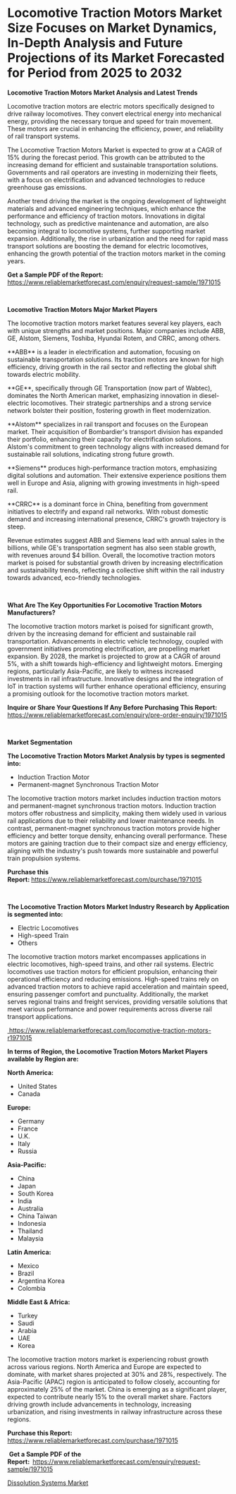 <p><h1>Locomotive Traction Motors Market Size Focuses on Market Dynamics, In-Depth Analysis and Future Projections of its Market Forecasted for Period from 2025 to 2032</h1></p><p><strong>Locomotive Traction Motors Market Analysis and Latest Trends</strong></p>
<p><p>Locomotive traction motors are electric motors specifically designed to drive railway locomotives. They convert electrical energy into mechanical energy, providing the necessary torque and speed for train movement. These motors are crucial in enhancing the efficiency, power, and reliability of rail transport systems.</p><p>The Locomotive Traction Motors Market is expected to grow at a CAGR of 15% during the forecast period. This growth can be attributed to the increasing demand for efficient and sustainable transportation solutions. Governments and rail operators are investing in modernizing their fleets, with a focus on electrification and advanced technologies to reduce greenhouse gas emissions.</p><p>Another trend driving the market is the ongoing development of lightweight materials and advanced engineering techniques, which enhance the performance and efficiency of traction motors. Innovations in digital technology, such as predictive maintenance and automation, are also becoming integral to locomotive systems, further supporting market expansion. Additionally, the rise in urbanization and the need for rapid mass transport solutions are boosting the demand for electric locomotives, enhancing the growth potential of the traction motors market in the coming years.</p></p>
<p><strong>Get a Sample PDF of the Report:&nbsp;</strong> <a href="https://www.reliablemarketforecast.com/enquiry/request-sample/1971015?utm_campaign=1105&utm_medium=2&utm_source=Github&utm_content=ia&utm_term=22022025&utm_id=locomotive-traction-motors">https://www.reliablemarketforecast.com/enquiry/request-sample/1971015</a></p>
<p>&nbsp;</p>
<p><strong>Locomotive Traction Motors Major Market Players</strong></p>
<p><p>The locomotive traction motors market features several key players, each with unique strengths and market positions. Major companies include ABB, GE, Alstom, Siemens, Toshiba, Hyundai Rotem, and CRRC, among others. </p><p>**ABB** is a leader in electrification and automation, focusing on sustainable transportation solutions. Its traction motors are known for high efficiency, driving growth in the rail sector and reflecting the global shift towards electric mobility. </p><p>**GE**, specifically through GE Transportation (now part of Wabtec), dominates the North American market, emphasizing innovation in diesel-electric locomotives. Their strategic partnerships and a strong service network bolster their position, fostering growth in fleet modernization.</p><p>**Alstom** specializes in rail transport and focuses on the European market. Their acquisition of Bombardier's transport division has expanded their portfolio, enhancing their capacity for electrification solutions. Alstom's commitment to green technology aligns with increased demand for sustainable rail solutions, indicating strong future growth.</p><p>**Siemens** produces high-performance traction motors, emphasizing digital solutions and automation. Their extensive experience positions them well in Europe and Asia, aligning with growing investments in high-speed rail.</p><p>**CRRC** is a dominant force in China, benefiting from government initiatives to electrify and expand rail networks. With robust domestic demand and increasing international presence, CRRC's growth trajectory is steep.</p><p>Revenue estimates suggest ABB and Siemens lead with annual sales in the billions, while GE's transportation segment has also seen stable growth, with revenues around $4 billion. Overall, the locomotive traction motors market is poised for substantial growth driven by increasing electrification and sustainability trends, reflecting a collective shift within the rail industry towards advanced, eco-friendly technologies.</p></p>
<p>&nbsp;</p>
<p><strong>What Are The Key Opportunities For Locomotive Traction Motors Manufacturers?</strong></p>
<p><p>The locomotive traction motors market is poised for significant growth, driven by the increasing demand for efficient and sustainable rail transportation. Advancements in electric vehicle technology, coupled with government initiatives promoting electrification, are propelling market expansion. By 2028, the market is projected to grow at a CAGR of around 5%, with a shift towards high-efficiency and lightweight motors. Emerging regions, particularly Asia-Pacific, are likely to witness increased investments in rail infrastructure. Innovative designs and the integration of IoT in traction systems will further enhance operational efficiency, ensuring a promising outlook for the locomotive traction motors market.</p></p>
<p><strong>Inquire or Share Your Questions If Any Before Purchasing This Report:</strong> <a href="https://www.reliablemarketforecast.com/enquiry/pre-order-enquiry/1971015?utm_campaign=1105&utm_medium=2&utm_source=Github&utm_content=ia&utm_term=22022025&utm_id=locomotive-traction-motors">https://www.reliablemarketforecast.com/enquiry/pre-order-enquiry/1971015</a></p>
<p>&nbsp;</p>
<p><strong>Market Segmentation</strong></p>
<p><strong>The Locomotive Traction Motors Market Analysis by types is segmented into:</strong></p>
<p><ul><li>Induction Traction Motor</li><li>Permanent-magnet Synchronous Traction Motor</li></ul></p>
<p><p>The locomotive traction motors market includes induction traction motors and permanent-magnet synchronous traction motors. Induction traction motors offer robustness and simplicity, making them widely used in various rail applications due to their reliability and lower maintenance needs. In contrast, permanent-magnet synchronous traction motors provide higher efficiency and better torque density, enhancing overall performance. These motors are gaining traction due to their compact size and energy efficiency, aligning with the industry's push towards more sustainable and powerful train propulsion systems.</p></p>
<p><strong>Purchase this Report:&nbsp;</strong><a href="https://www.reliablemarketforecast.com/purchase/1971015?utm_campaign=1105&utm_medium=2&utm_source=Github&utm_content=ia&utm_term=22022025&utm_id=locomotive-traction-motors">https://www.reliablemarketforecast.com/purchase/1971015</a></p>
<p>&nbsp;</p>
<p><strong>The Locomotive Traction Motors Market Industry Research by Application is segmented into:</strong></p>
<p><ul><li>Electric Locomotives</li><li>High-speed Train</li><li>Others</li></ul></p>
<p><p>The locomotive traction motors market encompasses applications in electric locomotives, high-speed trains, and other rail systems. Electric locomotives use traction motors for efficient propulsion, enhancing their operational efficiency and reducing emissions. High-speed trains rely on advanced traction motors to achieve rapid acceleration and maintain speed, ensuring passenger comfort and punctuality. Additionally, the market serves regional trains and freight services, providing versatile solutions that meet various performance and power requirements across diverse rail transport applications.</p></p>
<p><a href="https://www.reliablemarketforecast.com/locomotive-traction-motors-r1971015?utm_campaign=1105&utm_medium=2&utm_source=Github&utm_content=ia&utm_term=22022025&utm_id=locomotive-traction-motors">&nbsp;https://www.reliablemarketforecast.com/locomotive-traction-motors-r1971015</a></p>
<p><strong>In terms of Region, the Locomotive Traction Motors Market Players available by Region are:</strong></p>
<p>
    <p> <strong> North America: </strong>
        <ul>
            <li>United States</li>
            <li>Canada</li>
        </ul>
        </p> 
    <p> <strong> Europe: </strong>
        <ul>
            <li>Germany</li>
            <li>France</li>
            <li>U.K.</li>
            <li>Italy</li>
            <li>Russia</li>
        </ul>
        </p> 
    <p> <strong> Asia-Pacific: </strong>
        <ul>
            <li>China</li>
            <li>Japan</li>
            <li>South Korea</li>
            <li>India</li>
            <li>Australia</li>
            <li>China Taiwan</li>
            <li>Indonesia</li>
            <li>Thailand</li>
            <li>Malaysia</li>
        </ul>
        </p> 
    <p> <strong> Latin America: </strong>
        <ul>
            <li>Mexico</li>
            <li>Brazil</li>
            <li>Argentina Korea</li>
            <li>Colombia</li>
        </ul>
        </p> 
    <p> <strong> Middle East & Africa: </strong>
        <ul>
            <li>Turkey</li>
            <li>Saudi</li>
            <li>Arabia</li>
            <li>UAE</li>
            <li>Korea</li>
        </ul>
    </p>
    </p>
<p><p>The locomotive traction motors market is experiencing robust growth across various regions. North America and Europe are expected to dominate, with market shares projected at 30% and 28%, respectively. The Asia-Pacific (APAC) region is anticipated to follow closely, accounting for approximately 25% of the market. China is emerging as a significant player, expected to contribute nearly 15% to the overall market share. Factors driving growth include advancements in technology, increasing urbanization, and rising investments in railway infrastructure across these regions.</p></p>
<p><strong>Purchase this Report: </strong><a href="https://www.reliablemarketforecast.com/purchase/1971015?utm_campaign=1105&utm_medium=2&utm_source=Github&utm_content=ia&utm_term=22022025&utm_id=locomotive-traction-motors">https://www.reliablemarketforecast.com/purchase/1971015</a></p>
<p>&nbsp;<strong>Get a Sample PDF of the Report:&nbsp;&nbsp;</strong><a href="https://www.reliablemarketforecast.com/enquiry/request-sample/1971015?utm_campaign=1105&utm_medium=2&utm_source=Github&utm_content=ia&utm_term=22022025&utm_id=locomotive-traction-motors">https://www.reliablemarketforecast.com/enquiry/request-sample/1971015</a></p>
<p><strong></strong></p>
<p><p><a href="https://github.com/prosalinda88/Market-Research-Report-List-7/blob/main/dissolution-systems-market.md?utm_campaign=1105&utm_medium=2&utm_source=Github&utm_content=ia&utm_term=22022025&utm_id=locomotive-traction-motors">Dissolution Systems Market</a></p></p>